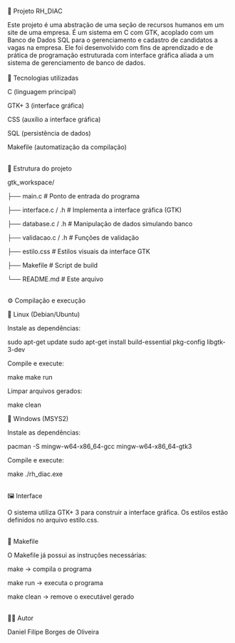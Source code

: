 📌 Projeto RH_DIAC

Este projeto é uma abstração de uma seção de recursos humanos em um site de uma empresa. É um sistema em C com GTK, acoplado com um Banco de Dados SQL para o gerenciamento e cadastro de candidatos a vagas na empresa.
Ele foi desenvolvido com fins de aprendizado e de prática de programação estruturada com interface gráfica aliada a um sistema de gerenciamento de banco de dados.
<br> <br>
🚀 Tecnologias utilizadas

C (linguagem principal)

GTK+ 3 (interface gráfica)

CSS (auxílio a interface gráfica)

SQL (persistência de dados)

Makefile (automatização da compilação) <br> <br>

📂 Estrutura do projeto

gtk_workspace/

├── main.c               # Ponto de entrada do programa

├── interface.c / .h     # Implementa a interface gráfica (GTK)

├── database.c / .h      # Manipulação de dados simulando banco

├── validacao.c / .h     # Funções de validação

├── estilo.css           # Estilos visuais da interface GTK

├── Makefile             # Script de build

└── README.md            # Este arquivo <br> <br>

⚙️ Compilação e execução

🔹 Linux (Debian/Ubuntu)

Instale as dependências:

sudo apt-get update
sudo apt-get install build-essential pkg-config libgtk-3-dev


Compile e execute:

make
make run


Limpar arquivos gerados:

make clean

🔹 Windows (MSYS2)

Instale as dependências:

pacman -S mingw-w64-x86_64-gcc mingw-w64-x86_64-gtk3


Compile e execute:

make
./rh_diac.exe <br> <br>

🖼️ Interface

O sistema utiliza GTK+ 3 para construir a interface gráfica.
Os estilos estão definidos no arquivo estilo.css. <br> <br>
 
📖 Makefile

O Makefile já possui as instruções necessárias:

make → compila o programa

make run → executa o programa

make clean → remove o executável gerado <br> <br>

👨‍💻 Autor

Daniel Filipe Borges de Oliveira

